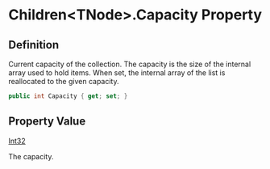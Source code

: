 # Children&lt;TNode&gt;.Capacity Property
## Definition

Current capacity of the collection. The capacity is the size of the internal array used to hold items. When set, the internal array of the list is reallocated to the given capacity.

```c#
public int Capacity { get; set; }
```

## Property Value

[Int32](https://learn.microsoft.com/en-gb/dotnet/api/System.Int32)

The capacity.
